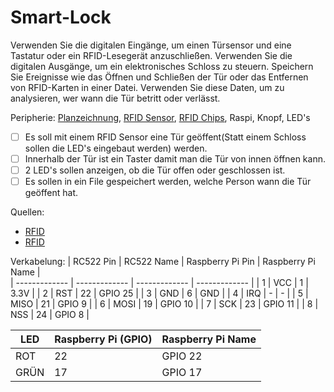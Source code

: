 # Smart-Lock

Verwenden Sie die digitalen Eingänge, um einen Türsensor und eine Tastatur oder ein RFID-Lesegerät anzuschließen. Verwenden Sie die digitalen Ausgänge, um ein elektronisches Schloss zu steuern. Speichern Sie Ereignisse wie das Öffnen und Schließen der Tür oder das Entfernen von RFID-Karten in einer Datei. Verwenden Sie diese Daten, um zu analysieren, wer wann die Tür betritt oder verlässt.

Peripherie: [Planzeichnung](https://fritzing.org/), [RFID Sensor](https://www.az-delivery.de/products/rfid-set), [RFID Chips](https://www.az-delivery.de/products/13-56mhz-transponder?variant=38522275218), Raspi, Knopf, LED's

- [ ] Es soll mit einem RFID Sensor eine Tür geöffent(Statt einem Schloss sollen die LED's eingebaut werden) werden.
- [ ] Innerhalb der Tür ist ein Taster damit man die Tür von innen öffnen kann.
- [ ] 2 LED's sollen anzeigen, ob die Tür offen oder geschlossen ist.
- [ ] Es sollen in ein File gespeichert werden, welche Person wann die Tür geöffent hat.

Quellen:
+ [RFID](https://edistechlab.com/rfid-reader-rc522-einfach-erklart/?v=fa868488740a)
+ [RFID](https://tutorials-raspberrypi.de/raspberry-pi-rfid-rc522-tueroeffner-nfc/)


Verkabelung:
| RC522 Pin  | RC522 Name | Raspberry Pi Pin  | Raspberry Pi Name |  
| ------------- | ------------- | ------------- | ------------- |
| 1  | VCC  | 1  | 3.3V  |
| 2  | RST  | 22  | GPIO 25  |
| 3  | GND  | 6  | GND  |
| 4  | IRQ  | -  | -  |
| 5  | MISO  | 21  | GPIO 9  |
| 6  | MOSI  | 19  | GPIO 10  |
| 7  | SCK  | 23  | GPIO 11  |
| 8  | NSS  | 24  | GPIO 8  |

| LED | Raspberry Pi (GPIO)  | Raspberry Pi Name |  
| ------------- | ------------- | ------------- |
| ROT  | 22 | GPIO 22 |
| GRÜN  | 17  | GPIO 17  |

